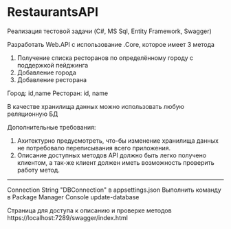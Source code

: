# RestaurantsAPI

Реализация тестовой задачи (C#, MS Sql, Entity Framework, Swagger)

Разработать Web.API с использование .Core, которое имеет 3 метода
1. Получение списка ресторанов по определённому городу с поддержкой пейджинга
2. Добавление города
3. Добавление ресторана 
 
Город: id,name
Ресторан: id, name
 
В качестве хранилища данных можно использовать любую реляционную БД
 
Дополнительные требования:
1. Ахитектурно предусмотреть, что-бы изменение хранилища данных не потребовало переписывания всего приложения.
2. Описание доступных методов API должно быть легко получено клиентом, а так-же клиент должен иметь возможность проверить работу метод.

----

Connection String "DBConnection" в appsettings.json
Выполнить команду в Package Manager Console update-database

Страница для доступа к описанию и проверке методов https://localhost:7289/swagger/index.html
